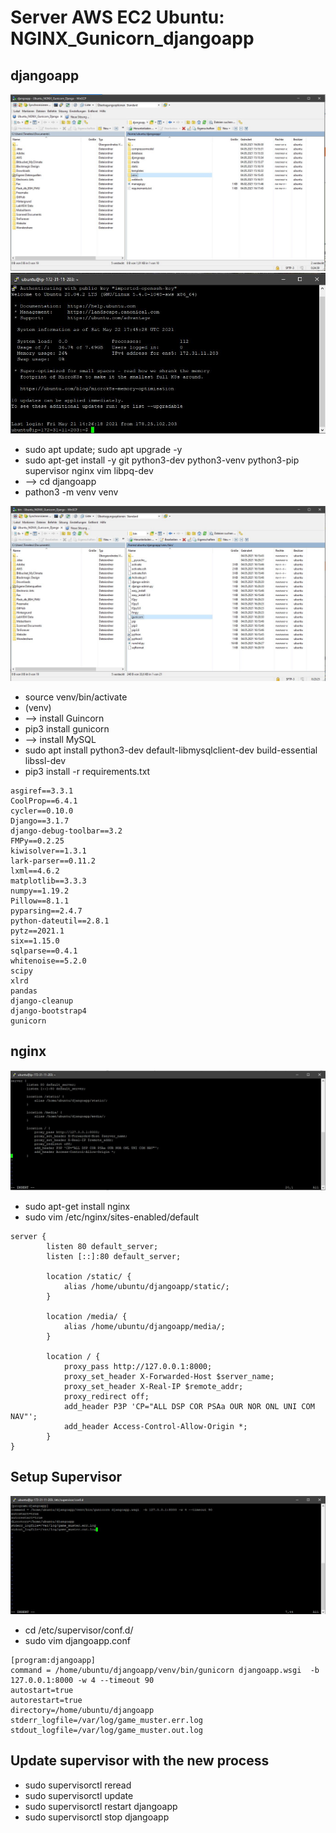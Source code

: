 # Server AWS EC2 Ubuntu: NGINX_Gunicorn_djangoapp

## djangoapp
![](images/venv.JPG "venv")
![](images/ubuntu.JPG "ubuntu")
* sudo apt update; sudo apt upgrade -y
* sudo apt-get install -y git python3-dev python3-venv python3-pip supervisor nginx vim libpq-dev
* --> cd djangoapp
* pathon3 -m venv venv
<!--
ubuntu@ip-172-31-11-203:~/djangoapp$ ls
compressormodel  database  djangoapp  manage.py  media  requirements.txt  static  templates  venv  webtools
ubuntu@ip-172-31-11-203:~/djangoapp$ source venv/bin/activate
(venv) ubuntu@ip-172-31-11-203:~/djangoapp$
-->
![](images/Gunicorn.JPG "Gunicorn")
* source venv/bin/activate
* (venv)
* --> install Guincorn
* pip3 install gunicorn
* --> install MySQL
* sudo apt install python3-dev default-libmysqlclient-dev build-essential libssl-dev
* pip3 install -r requirements.txt 
```
asgiref==3.3.1
CoolProp==6.4.1
cycler==0.10.0
Django==3.1.7
django-debug-toolbar==3.2
FMPy==0.2.25
kiwisolver==1.3.1
lark-parser==0.11.2
lxml==4.6.2
matplotlib==3.3.3
numpy==1.19.2
Pillow==8.1.1
pyparsing==2.4.7
python-dateutil==2.8.1
pytz==2021.1
six==1.15.0
sqlparse==0.4.1
whitenoise==5.2.0
scipy
xlrd
pandas
django-cleanup
django-bootstrap4
gunicorn
```

## nginx
![](images/NGINX_default.JPG "NGINX_default")
* sudo apt-get install nginx
* sudo vim /etc/nginx/sites-enabled/default

```
server {
        listen 80 default_server;
        listen [::]:80 default_server;

        location /static/ {
            alias /home/ubuntu/djangoapp/static/; 
        }

        location /media/ {
            alias /home/ubuntu/djangoapp/media/; 
        }

        location / {
            proxy_pass http://127.0.0.1:8000;
            proxy_set_header X-Forwarded-Host $server_name;
            proxy_set_header X-Real-IP $remote_addr;
            proxy_redirect off;
            add_header P3P 'CP="ALL DSP COR PSAa OUR NOR ONL UNI COM NAV"';
            add_header Access-Control-Allow-Origin *;
        }
}
```

## Setup Supervisor
![](images/Supervisor_config.JPG "Supervisor_config")
* cd /etc/supervisor/conf.d/
* sudo vim djangoapp.conf

```
[program:djangoapp]
command = /home/ubuntu/djangoapp/venv/bin/gunicorn djangoapp.wsgi  -b 127.0.0.1:8000 -w 4 --timeout 90
autostart=true
autorestart=true
directory=/home/ubuntu/djangoapp 
stderr_logfile=/var/log/game_muster.err.log
stdout_logfile=/var/log/game_muster.out.log
```

## Update supervisor with the new process
* sudo supervisorctl reread
* sudo supervisorctl update
* sudo supervisorctl restart djangoapp
* sudo supervisorctl stop djangoapp

